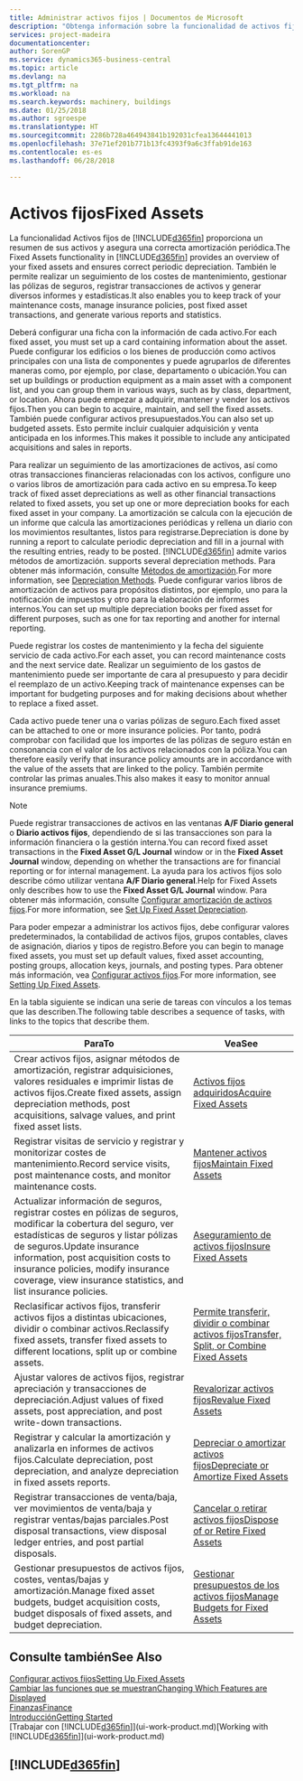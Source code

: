 ```yaml
---
title: Administrar activos fijos | Documentos de Microsoft
description: "Obtenga información sobre la funcionalidad de activos fijos y obtenga un resumen de cómo trabajar con activos fijos."
services: project-madeira
documentationcenter: 
author: SorenGP
ms.service: dynamics365-business-central
ms.topic: article
ms.devlang: na
ms.tgt_pltfrm: na
ms.workload: na
ms.search.keywords: machinery, buildings
ms.date: 01/25/2018
ms.author: sgroespe
ms.translationtype: HT
ms.sourcegitcommit: 2286b728a464943841b192031cfea13644441013
ms.openlocfilehash: 37e71ef201b771b13fc4393f9a6c3ffab91de163
ms.contentlocale: es-es
ms.lasthandoff: 06/28/2018

---
```

# <a name="fixed-assets"></a><span data-ttu-id="521aa-103">Activos fijos</span><span class="sxs-lookup"><span data-stu-id="521aa-103">Fixed Assets</span></span>
<span data-ttu-id="521aa-104">La funcionalidad Activos fijos de [!INCLUDE[d365fin](includes/d365fin_md.md)] proporciona un resumen de sus activos y asegura una correcta amortización periódica.</span><span class="sxs-lookup"><span data-stu-id="521aa-104">The Fixed Assets functionality in [!INCLUDE[d365fin](includes/d365fin_md.md)] provides an overview of your fixed assets and ensures correct periodic depreciation.</span></span> <span data-ttu-id="521aa-105">También le permite realizar un seguimiento de los costes de mantenimiento, gestionar las pólizas de seguros, registrar transacciones de activos y generar diversos informes y estadísticas.</span><span class="sxs-lookup"><span data-stu-id="521aa-105">It also enables you to keep track of your maintenance costs, manage insurance policies, post fixed asset transactions, and generate various reports and statistics.</span></span>

<span data-ttu-id="521aa-106">Deberá configurar una ficha con la información de cada activo.</span><span class="sxs-lookup"><span data-stu-id="521aa-106">For each fixed asset, you must set up a card containing information about the asset.</span></span> <span data-ttu-id="521aa-107">Puede configurar los edificios o los bienes de producción como activos principales con una lista de componentes y puede agruparlos de diferentes maneras como, por ejemplo, por clase, departamento o ubicación.</span><span class="sxs-lookup"><span data-stu-id="521aa-107">You can set up buildings or production equipment as a main asset with a component list, and you can group them in various ways, such as by class, department, or location.</span></span> <span data-ttu-id="521aa-108">Ahora puede empezar a adquirir, mantener y vender los activos fijos.</span><span class="sxs-lookup"><span data-stu-id="521aa-108">Then you can begin to acquire, maintain, and sell the fixed assets.</span></span> <span data-ttu-id="521aa-109">También puede configurar activos presupuestados.</span><span class="sxs-lookup"><span data-stu-id="521aa-109">You can also set up budgeted assets.</span></span> <span data-ttu-id="521aa-110">Esto permite incluir cualquier adquisición y venta anticipada en los informes.</span><span class="sxs-lookup"><span data-stu-id="521aa-110">This makes it possible to include any anticipated acquisitions and sales in reports.</span></span>

<span data-ttu-id="521aa-111">Para realizar un seguimiento de las amortizaciones de activos, así como otras transacciones financieras relacionadas con los activos, configure uno o varios libros de amortización para cada activo en su empresa.</span><span class="sxs-lookup"><span data-stu-id="521aa-111">To keep track of fixed asset depreciations as well as other financial transactions related to fixed assets, you set up one or more depreciation books for each fixed asset in your company.</span></span> <span data-ttu-id="521aa-112">La amortización se calcula con la ejecución de un informe que calcula las amortizaciones periódicas y rellena un diario con los movimientos resultantes, listos para registrarse.</span><span class="sxs-lookup"><span data-stu-id="521aa-112">Depreciation is done by running a report to calculate periodic depreciation and fill in a journal with the resulting entries, ready to be posted.</span></span> [!INCLUDE[d365fin](includes/d365fin_md.md)]<span data-ttu-id="521aa-113"> admite varios métodos de amortización.</span><span class="sxs-lookup"><span data-stu-id="521aa-113"> supports several depreciation methods.</span></span> <span data-ttu-id="521aa-114">Para obtener más información, consulte [Métodos de amortización](fa-depreciation-methods.md).</span><span class="sxs-lookup"><span data-stu-id="521aa-114">For more information, see [Depreciation Methods](fa-depreciation-methods.md).</span></span> <span data-ttu-id="521aa-115">Puede configurar varios libros de amortización de activos para propósitos distintos, por ejemplo, uno para la notificación de impuestos y otro para la elaboración de informes internos.</span><span class="sxs-lookup"><span data-stu-id="521aa-115">You can set up multiple depreciation books per fixed asset for different purposes, such as one for tax reporting and another for internal reporting.</span></span>

<span data-ttu-id="521aa-116">Puede registrar los costes de mantenimiento y la fecha del siguiente servicio de cada activo.</span><span class="sxs-lookup"><span data-stu-id="521aa-116">For each asset, you can record maintenance costs and the next service date.</span></span> <span data-ttu-id="521aa-117">Realizar un seguimiento de los gastos de mantenimiento puede ser importante de cara al presupuesto y para decidir el reemplazo de un activo.</span><span class="sxs-lookup"><span data-stu-id="521aa-117">Keeping track of maintenance expenses can be important for budgeting purposes and for making decisions about whether to replace a fixed asset.</span></span>

<span data-ttu-id="521aa-118">Cada activo puede tener una o varias pólizas de seguro.</span><span class="sxs-lookup"><span data-stu-id="521aa-118">Each fixed asset can be attached to one or more insurance policies.</span></span> <span data-ttu-id="521aa-119">Por tanto, podrá comprobar con facilidad que los importes de las pólizas de seguro están en consonancia con el valor de los activos relacionados con la póliza.</span><span class="sxs-lookup"><span data-stu-id="521aa-119">You can therefore easily verify that insurance policy amounts are in accordance with the value of the assets that are linked to the policy.</span></span> <span data-ttu-id="521aa-120">También permite controlar las primas anuales.</span><span class="sxs-lookup"><span data-stu-id="521aa-120">This also makes it easy to monitor annual insurance premiums.</span></span>

> [!NOTE]  
>   <span data-ttu-id="521aa-121">Puede registrar transacciones de activos en las ventanas **A/F Diario general** o **Diario activos fijos**, dependiendo de si las transacciones son para la información financiera o la gestión interna.</span><span class="sxs-lookup"><span data-stu-id="521aa-121">You can record fixed asset transactions in the **Fixed Asset G/L Journal** window or in the **Fixed Asset Journal** window, depending on whether the transactions are for financial reporting or for internal management.</span></span> <span data-ttu-id="521aa-122">La ayuda para los activos fijos solo describe cómo utilizar ventana **A/F Diario general**.</span><span class="sxs-lookup"><span data-stu-id="521aa-122">Help for Fixed Assets only describes how to use the **Fixed Asset G/L Journal** window.</span></span> <span data-ttu-id="521aa-123">Para obtener más información, consulte [Configurar amortización de activos fijos](fa-how-setup-depreciation.md).</span><span class="sxs-lookup"><span data-stu-id="521aa-123">For more information, see [Set Up Fixed Asset Depreciation](fa-how-setup-depreciation.md).</span></span>

<span data-ttu-id="521aa-124">Para poder empezar a administrar los activos fijos, debe configurar valores predeterminados, la contabilidad de activos fijos, grupos contables, claves de asignación, diarios y tipos de registro.</span><span class="sxs-lookup"><span data-stu-id="521aa-124">Before you can begin to manage fixed assets, you must set up default values, fixed asset accounting, posting groups, allocation keys, journals, and posting types.</span></span> <span data-ttu-id="521aa-125">Para obtener más información, vea [Configurar activos fijos](fa-setup.md).</span><span class="sxs-lookup"><span data-stu-id="521aa-125">For more information, see [Setting Up Fixed Assets](fa-setup.md).</span></span>

<span data-ttu-id="521aa-126">En la tabla siguiente se indican una serie de tareas con vínculos a los temas que las describen.</span><span class="sxs-lookup"><span data-stu-id="521aa-126">The following table describes a sequence of tasks, with links to the topics that describe them.</span></span>

| <span data-ttu-id="521aa-127">Para</span><span class="sxs-lookup"><span data-stu-id="521aa-127">To</span></span> | <span data-ttu-id="521aa-128">Vea</span><span class="sxs-lookup"><span data-stu-id="521aa-128">See</span></span> |
| --- | --- |
| <span data-ttu-id="521aa-129">Crear activos fijos, asignar métodos de amortización, registrar adquisiciones, valores residuales e imprimir listas de activos fijos.</span><span class="sxs-lookup"><span data-stu-id="521aa-129">Create fixed assets, assign depreciation methods, post acquisitions, salvage values, and print fixed asset lists.</span></span> |[<span data-ttu-id="521aa-130">Activos fijos adquiridos</span><span class="sxs-lookup"><span data-stu-id="521aa-130">Acquire Fixed Assets</span></span>](fa-how-acquire.md) |
| <span data-ttu-id="521aa-131">Registrar visitas de servicio y registrar y monitorizar costes de mantenimiento.</span><span class="sxs-lookup"><span data-stu-id="521aa-131">Record service visits, post maintenance costs, and monitor maintenance costs.</span></span> |[<span data-ttu-id="521aa-132">Mantener activos fijos</span><span class="sxs-lookup"><span data-stu-id="521aa-132">Maintain Fixed Assets</span></span>](fa-how-maintain.md) |
| <span data-ttu-id="521aa-133">Actualizar información de seguros, registrar costes en pólizas de seguros, modificar la cobertura del seguro, ver estadísticas de seguros y listar pólizas de seguros.</span><span class="sxs-lookup"><span data-stu-id="521aa-133">Update insurance information, post acquisition costs to insurance policies, modify insurance coverage, view insurance statistics, and list insurance policies.</span></span> |[<span data-ttu-id="521aa-134">Aseguramiento de activos fijos</span><span class="sxs-lookup"><span data-stu-id="521aa-134">Insure Fixed Assets</span></span>](fa-how-insure.md) |
| <span data-ttu-id="521aa-135">Reclasificar activos fijos, transferir activos fijos a distintas ubicaciones, dividir o combinar activos.</span><span class="sxs-lookup"><span data-stu-id="521aa-135">Reclassify fixed assets, transfer fixed assets to different locations, split up or combine assets.</span></span> |[<span data-ttu-id="521aa-136">Permite transferir, dividir o combinar activos fijos</span><span class="sxs-lookup"><span data-stu-id="521aa-136">Transfer, Split, or Combine Fixed Assets</span></span>](fa-how-trans-split-combine.md) |
| <span data-ttu-id="521aa-137">Ajustar valores de activos fijos, registrar apreciación y transacciones de depreciación.</span><span class="sxs-lookup"><span data-stu-id="521aa-137">Adjust values of fixed assets, post appreciation, and post write-down transactions.</span></span> |[<span data-ttu-id="521aa-138">Revalorizar activos fijos</span><span class="sxs-lookup"><span data-stu-id="521aa-138">Revalue Fixed Assets</span></span>](fa-how-revalue.md) |
| <span data-ttu-id="521aa-139">Registrar y calcular la amortización y analizarla en informes de activos fijos.</span><span class="sxs-lookup"><span data-stu-id="521aa-139">Calculate depreciation, post depreciation, and  analyze depreciation in fixed assets reports.</span></span> |[<span data-ttu-id="521aa-140">Depreciar o amortizar activos fijos</span><span class="sxs-lookup"><span data-stu-id="521aa-140">Depreciate or Amortize Fixed Assets</span></span>](fa-how-depreciate-amortize.md) |
| <span data-ttu-id="521aa-141">Registrar transacciones de venta/baja, ver movimientos de venta/baja y registrar ventas/bajas parciales.</span><span class="sxs-lookup"><span data-stu-id="521aa-141">Post disposal transactions, view disposal ledger entries, and post partial disposals.</span></span> |[<span data-ttu-id="521aa-142">Cancelar o retirar activos fijos</span><span class="sxs-lookup"><span data-stu-id="521aa-142">Dispose of or Retire Fixed Assets</span></span>](fa-how-dispose-retire.md) |
| <span data-ttu-id="521aa-143">Gestionar presupuestos de activos fijos, costes, ventas/bajas y amortización.</span><span class="sxs-lookup"><span data-stu-id="521aa-143">Manage fixed asset budgets, budget acquisition costs, budget disposals of fixed assets, and budget depreciation.</span></span> |[<span data-ttu-id="521aa-144">Gestionar presupuestos de los activos fijos</span><span class="sxs-lookup"><span data-stu-id="521aa-144">Manage Budgets for Fixed Assets</span></span>](fa-how-manage-budgets.md) |

## <a name="see-also"></a><span data-ttu-id="521aa-145">Consulte también</span><span class="sxs-lookup"><span data-stu-id="521aa-145">See Also</span></span>
[<span data-ttu-id="521aa-146">Configurar activos fijos</span><span class="sxs-lookup"><span data-stu-id="521aa-146">Setting Up Fixed Assets</span></span>](fa-setup.md)  
[<span data-ttu-id="521aa-147">Cambiar las funciones que se muestran</span><span class="sxs-lookup"><span data-stu-id="521aa-147">Changing Which Features are Displayed</span></span>](ui-experiences.md)  
[<span data-ttu-id="521aa-148">Finanzas</span><span class="sxs-lookup"><span data-stu-id="521aa-148">Finance</span></span>](finance.md)  
[<span data-ttu-id="521aa-149">Introducción</span><span class="sxs-lookup"><span data-stu-id="521aa-149">Getting Started</span></span>](product-get-started.md)  
<span data-ttu-id="521aa-150">[Trabajar con [!INCLUDE[d365fin](includes/d365fin_md.md)]](ui-work-product.md)</span><span class="sxs-lookup"><span data-stu-id="521aa-150">[Working with [!INCLUDE[d365fin](includes/d365fin_md.md)]](ui-work-product.md)</span></span>

## [!INCLUDE[d365fin](includes/free_trial_md.md)]  
 

